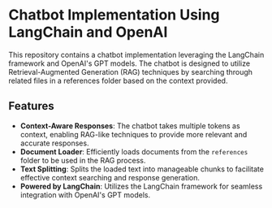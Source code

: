 # Chatbot Implementation Using LangChain and OpenAI

This repository contains a chatbot implementation leveraging the LangChain framework and OpenAI's GPT models. The chatbot is designed to utilize Retrieval-Augmented Generation (RAG) techniques by searching through related files in a references folder based on the context provided.

## Features

- **Context-Aware Responses**: The chatbot takes multiple tokens as context, enabling RAG-like techniques to provide more relevant and accurate responses.
- **Document Loader**: Efficiently loads documents from the `references` folder to be used in the RAG process.
- **Text Splitting**: Splits the loaded text into manageable chunks to facilitate effective context searching and response generation.
- **Powered by LangChain**: Utilizes the LangChain framework for seamless integration with OpenAI's GPT models.
